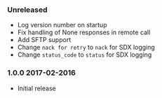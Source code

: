 ### Unreleased
  - Log version number on startup
  - Fix handling of None responses in remote call
  - Add SFTP support
  - Change `nack for retry` to `nack` for SDX logging
  - Change `status_code` to `status` for SDX logging

### 1.0.0 2017-02-2016
  - Initial release
